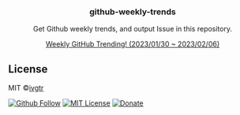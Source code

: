 <div align="center">
  <h3 align="center">github-weekly-trends</h3>
  <p align="center">Get Github weekly trends, and output Issue in this repository.</p>
  <a align="center" href="https://github.com/ivgtr/github-weeklyTrends/issues/277" target="_brank">Weekly GitHub Trending! (2023/01/30 ~ 2023/02/06)</a>
</div>

## License

MIT ©[ivgtr](https://github.com/ivgtr)

[![Github Follow](https://img.shields.io/github/followers/ivgtr?style=social)](https://github.com/ivgtr) [![MIT License](http://img.shields.io/badge/license-MIT-blue.svg?style=flat)](LICENSE) [![Donate](https://img.shields.io/badge/%EF%BC%84-support-green.svg?style=flat-square)](https://www.buymeacoffee.com/ivgtr)